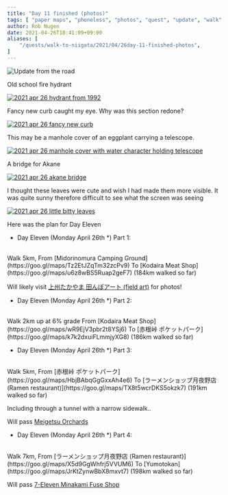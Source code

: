 ```yaml
---
title: "Day 11 finished (photos)"
tags: [ "paper maps", "phoneless", "photos", "quest", "update", "walk" ]
author: Rob Nugen
date: 2021-04-26T18:41:09+09:00
aliases: [
    "/quests/walk-to-niigata/2021/04/26day-11-finished-photos",
]
---
```


<img
src=""
alt="Update from the road"
class="title" />



Old school fire hydrant

[![2021 apr 26 hydrant from 1992](//b.robnugen.com/quests/walk-to-niigata/2021/en_route/day-11/thumbs/2021_apr_26_hydrant_from_1992.jpeg)](//b.robnugen.com/quests/walk-to-niigata/2021/en_route/day-11/2021_apr_26_hydrant_from_1992.jpeg)

Fancy new curb caught my eye.  Why was this section redone?

[![2021 apr 26 fancy new curb](//b.robnugen.com/quests/walk-to-niigata/2021/en_route/day-11/thumbs/2021_apr_26_fancy_new_curb.jpeg)](//b.robnugen.com/quests/walk-to-niigata/2021/en_route/day-11/2021_apr_26_fancy_new_curb.jpeg)

This may be a manhole cover of an eggplant carrying a telescope.

[![2021 apr 26 manhole cover with water character holding telescope](//b.robnugen.com/quests/walk-to-niigata/2021/en_route/day-11/thumbs/2021_apr_26_manhole_cover_with_water_character_holding_telescope.jpeg)](//b.robnugen.com/quests/walk-to-niigata/2021/en_route/day-11/2021_apr_26_manhole_cover_with_water_character_holding_telescope.jpeg)

A bridge for Akane

[![2021 apr 26 akane bridge](//b.robnugen.com/quests/walk-to-niigata/2021/en_route/day-11/thumbs/2021_apr_26_akane_bridge.jpeg)](//b.robnugen.com/quests/walk-to-niigata/2021/en_route/day-11/2021_apr_26_akane_bridge.jpeg)

I thought these leaves were cute and wish I had made them more visible.  It was quite sunny therefore difficult to see what the screen was seeing

[![2021 apr 26 little bitty leaves](//b.robnugen.com/quests/walk-to-niigata/2021/en_route/day-11/thumbs/2021_apr_26_little_bitty_leaves.jpeg)](//b.robnugen.com/quests/walk-to-niigata/2021/en_route/day-11/2021_apr_26_little_bitty_leaves.jpeg)

Here was the plan for Day Eleven

<!-- 25 March 2021: WALK SEGMENT SEPARATOR  ===========  TO HELP ME SEE AND EDIT SEGMENT DETAILS -->
<div class="walk-segment">

* Day <span class="day_source">Eleven</span>
(<span class="day_date">Monday April 26th</span> *)
Part 1:
<br>
Walk <span class="km_source">5</span>km,
From [Midorinomura Camping Ground](https://goo.gl/maps/Tz2EtJZqTm32zcPv9)
To [Kodaira Meat Shop](https://goo.gl/maps/u6z8wBS5Ruap2geF7)
(<span class="km_total">184</span>km walked so far)

Will likely visit [上州たかやま 田んぼアート (field art)](https://goo.gl/maps/TUaNj9xixnEDDDfcA) for photos!

</div>
<!-- 25 March 2021: WALK SEGMENT SEPARATOR  ===========  TO HELP ME SEE AND EDIT SEGMENT DETAILS -->
<div class="walk-segment">

* Day <span class="day_source">Eleven</span>
(<span class="day_date">Monday April 26th</span> *)
Part 2:
<br>
Walk <span class="km_source">2</span>km up at 6% grade
From [Kodaira Meat Shop](https://goo.gl/maps/wR9EjV3pbr2t8YSj6)
To [赤根峠 ポケットパーク](https://goo.gl/maps/k7k2dxuiFLmmjyXG8)
(<span class="km_total">186</span>km walked so far)

</div>
<!-- 25 March 2021: WALK SEGMENT SEPARATOR  ===========  TO HELP ME SEE AND EDIT SEGMENT DETAILS -->
<div class="walk-segment">

* Day <span class="day_source">Eleven</span>
(<span class="day_date">Monday April 26th</span> *)
Part 3:
<br>
Walk <span class="km_source">5</span>km,
From [赤根峠 ポケットパーク](https://goo.gl/maps/HbjBAbqGgGxxAh4e6)
To [ラーメンショップ月夜野店 (Ramen restaurant)](https://goo.gl/maps/TX8t5wcrDKS5okzk7)
(<span class="km_total">191</span>km walked so far)

Including through a tunnel with a narrow sidewalk..

Will pass [Meigetsu Orchards](https://goo.gl/maps/ExNE3fy7vyAsvdPy5)

</div>
<!-- 25 March 2021: WALK SEGMENT SEPARATOR  ===========  TO HELP ME SEE AND EDIT SEGMENT DETAILS -->
<div class="walk-segment">

* Day <span class="day_source">Eleven</span>
(<span class="day_date">Monday April 26th</span> *)
Part 4:
<br>
Walk <span class="km_source">7</span>km,
From [ラーメンショップ月夜野店 (Ramen restaurant)](https://goo.gl/maps/X5d9GgWhfrj5VVUM6)
To [Yumotokan](https://goo.gl/maps/JrKtZynwBbX8mxvt7)
(<span class="km_total">198</span>km walked so far)

Will pass [7-Eleven Minakami Fuse Shop](https://goo.gl/maps/C7xvqBA9X6U1FKTt6)

</div>
